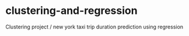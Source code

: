 # clustering-and-regression
Clustering project / new york taxi trip duration prediction using regression
